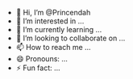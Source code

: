 - 👋 Hi, I’m @Princendah
- 👀 I’m interested in ...
- 🌱 I’m currently learning ...
- 💞️ I’m looking to collaborate on ...
- 📫 How to reach me ...
- 😄 Pronouns: ...
- ⚡ Fun fact: ...

<!---
Princendah/Princendah is a ✨ special ✨ repository because its `README.md` (this file) appears on your GitHub profile.
You can click the Preview link to take a look at your changes.
--->
